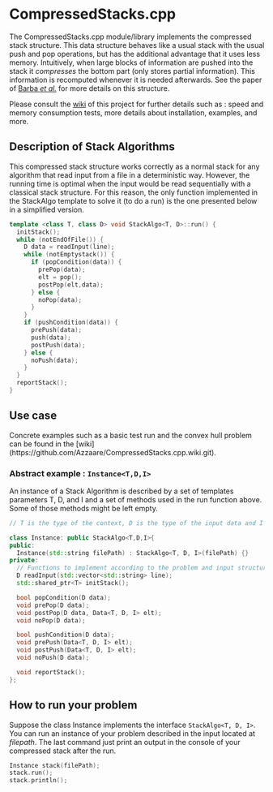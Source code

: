 # CompressedStacks.cpp

The CompressedStacks.cpp module/library implements the compressed stack structure. This data structure behaves like a usual stack with the usual push and pop operations, but has the additional advantage that it uses less memory. Intuitively, when large blocks of information are pushed into the stack it *compresses* the bottom part (only stores partial information). This information is recomputed whenever it is needed afterwards. See the paper of [Barba *et al.*](https://arxiv.org/abs/1208.3663) for more details on this structure.

Please consult the [wiki](https://github.com/Azzaare/CompressedStacks.cpp.wiki.git) of this project for further details such as : speed and memory consumption tests, more details about installation, examples, and more.

## Description of Stack Algorithms
<p>
This compressed stack structure works correctly as a normal stack for any algorithm that read input from a file in a deterministic way. However, the running time is optimal when the input would be read sequentially with a classical stack structure. For this reason, the only function implemented in the StackAlgo template to solve it (to do a run) is the one presented below in a simplified version.
</p>

```cpp
template <class T, class D> void StackAlgo<T, D>::run() {
  initStack();
  while (notEndOfFile()) {
    D data = readInput(line);
    while (notEmptystack()) {
      if (popCondition(data)) {
        prePop(data);
        elt = pop();
        postPop(elt,data);
      } else {
        noPop(data);
      }
    }
    if (pushCondition(data)) {
      prePush(data);
      push(data);
      postPush(data);
    } else {
      noPush(data);
    }
  }
  reportStack();
}
```
## Use case
<p>Concrete examples such as a basic test run and the convex hull problem can be found in the [wiki](https://github.com/Azzaare/CompressedStacks.cpp.wiki.git).</p>

### Abstract example : ```Instance<T,D,I>```
<p>An instance of a Stack Algorithm is described by a set of templates parameters T, D, and I and a set of methods used in the run function above. Some of those methods might be left empty.</p>

```cpp
// T is the type of the context, D is the type of the input data and I is the type of your integer indexes.

class Instance: public StackAlgo<T,D,I>{
public:
  Instance(std::string filePath) : StackAlgo<T, D, I>(filePath) {}
private:
  // Functions to implement according to the problem and input structure
  D readInput(std::vector<std::string> line);
  std::shared_ptr<T> initStack();

  bool popCondition(D data);
  void prePop(D data);
  void postPop(D data, Data<T, D, I> elt);
  void noPop(D data);

  bool pushCondition(D data);
  void prePush(Data<T, D, I> elt);
  void postPush(Data<T, D, I> elt);
  void noPush(D data);

  void reportStack();
};
```




## How to run your problem
Suppose the class Instance implements the interface ```StackAlgo<T, D, I>```. You can run an instance of your problem described in the input located at <i>filepath</i>. The last command just print an output in the console of your compressed stack after the run.

```cpp
Instance stack(filePath);
stack.run();
stack.println();
```
